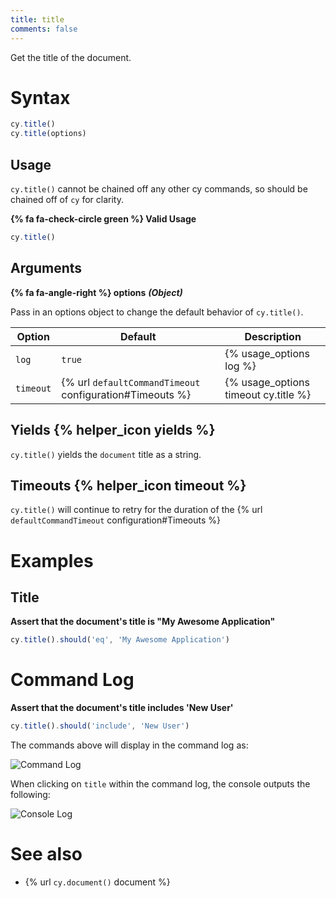 ```yaml
---
title: title
comments: false
---
```


Get the title of the document.

# Syntax

```javascript
cy.title()
cy.title(options)
```

## Usage

`cy.title()` cannot be chained off any other cy commands, so should be chained off of `cy` for clarity.

**{% fa fa-check-circle green %} Valid Usage**

```javascript
cy.title()    
```

## Arguments

**{% fa fa-angle-right %} options**  ***(Object)***

Pass in an options object to change the default behavior of `cy.title()`.

Option | Default | Description
--- | --- | ---
`log` | `true` | {% usage_options log %}
`timeout` | {% url `defaultCommandTimeout` configuration#Timeouts %} | {% usage_options timeout cy.title %}

## Yields {% helper_icon yields %}

`cy.title()` yields the `document` title as a string.

## Timeouts {% helper_icon timeout %}

`cy.title()` will continue to retry for the duration of the {% url `defaultCommandTimeout` configuration#Timeouts %}

# Examples

## Title

**Assert that the document's title is "My Awesome Application"**

```javascript
cy.title().should('eq', 'My Awesome Application')
```

# Command Log

**Assert that the document's title includes 'New User'**

```javascript
cy.title().should('include', 'New User')
```

The commands above will display in the command log as:

![Command Log](/img/api/title/test-title-of-website-or-webapp.png)

When clicking on `title` within the command log, the console outputs the following:

![Console Log](/img/api/title/see-the-string-yielded-in-the-console.png)

# See also

- {% url `cy.document()` document %}
